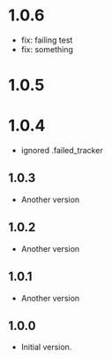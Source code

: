 # 1.0.6
- fix: failing test
- fix: something

# 1.0.5

# 1.0.4
- ignored .failed_tracker

## 1.0.3

- Another version

## 1.0.2

- Another version

## 1.0.1

- Another version

## 1.0.0

- Initial version.
